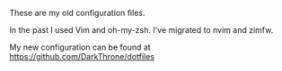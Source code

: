 These are my old configuration files.

In the past I used Vim and oh-my-zsh. I've migrated to nvim and zimfw.

My new configuration can be found at https://github.com/DarkThrone/dotfiles
